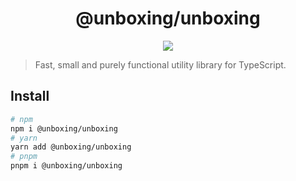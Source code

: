 <h1 align="center">@unboxing/unboxing</h1>

<p align="center">
  <a href="https://www.npmjs.com/package/@unboxing/unboxing">
    <img src="https://img.shields.io/npm/v/@unboxing/unboxing?color=81A2BE&label=" />
  </a>
</p>

> Fast, small and purely functional utility library for TypeScript.

## Install

```bash
# npm
npm i @unboxing/unboxing
# yarn
yarn add @unboxing/unboxing
# pnpm
pnpm i @unboxing/unboxing

